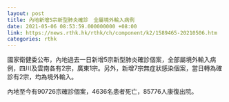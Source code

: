 ```yaml
---
layout: post
title: 內地新增5宗新型肺炎確診　全屬境外輸入病例
date: 2021-05-06 08:53:59.000000000 +08:00
link: https://news.rthk.hk/rthk/ch/component/k2/1589465-20210506.htm
categories: rthk
---
```


國家衛健委公布，內地過去一日新增5宗新型肺炎確診個案，全部屬境外輸入病例，四川及雲南各有2宗，廣東1宗。另外，新增7宗無症狀感染個案，當日轉為確診有2宗，均為境外輸入。

內地至今有90726宗確診個案，4636名患者死亡，85776人康復出院。
